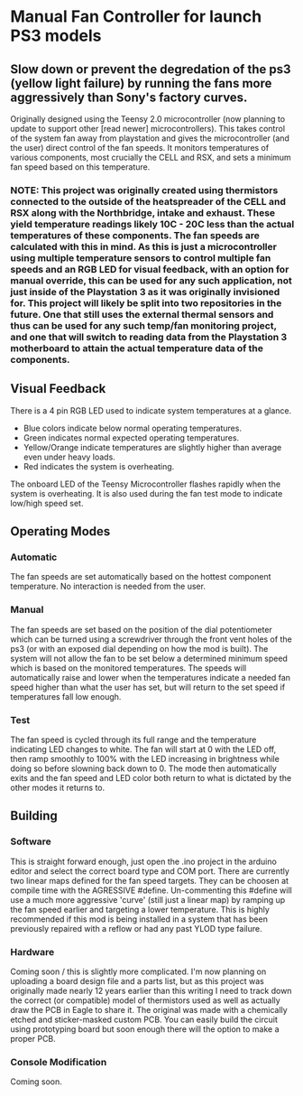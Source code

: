 # Manual Fan Controller for launch PS3 models
## Slow down or prevent the degredation of the ps3 (yellow light failure) by running the fans more aggressively than Sony's factory curves.

Originally designed using the Teensy 2.0 microcontroller (now planning to update to support other [read newer] microcontrollers). This takes control of the 
system fan away from playstation and gives the microcontroller (and the user) direct control of the fan speeds. It monitors temperatures of 
various components, most crucially the CELL and RSX, and sets a minimum fan speed based on this temperature.
### NOTE: This project was originally created using thermistors connected to the outside of the heatspreader of the CELL and RSX along with the Northbridge, intake and exhaust. These yield temperature readings likely 10C - 20C less than the actual temperatures of these components. The fan speeds are calculated with this in mind. As this is just a microcontroller using multiple temperature sensors to control multiple fan speeds and an RGB LED for visual feedback, with an option for manual override, this can be used for any such application, not just inside of the Playstation 3 as it was originally invisioned for. This project will likely be split into two repositories in the future. One that still uses the external thermal sensors and thus can be used for any such temp/fan monitoring project, and one that will switch to reading data from the Playstation 3 motherboard to attain the actual temperature data of the components.

## Visual Feedback
There is a 4 pin RGB LED used to indicate system temperatures at a glance. 
  - Blue colors indicate below normal operating temperatures.
  - Green indicates normal expected operating temperatures.
  - Yellow/Orange indicate temperatures are slightly higher than average even under heavy loads.
  - Red indicates the system is overheating.

The onboard LED of the Teensy Microcontroller flashes rapidly when the system is overheating. It is also used during the fan test mode to indicate
low/high speed set.

## Operating Modes
### Automatic
The fan speeds are set automatically based on the hottest component temperature. No interaction is needed from the user.
### Manual
The fan speeds are set based on the position of the dial potentiometer which can be turned using a screwdriver through the front vent holes of 
the ps3 (or with an exposed dial depending on how the mod is built). The system will not allow the fan to be set below a determined minimum 
speed which is based on the monitored temperatures. The speeds will automatically raise and lower when the temperatures indicate a needed fan 
speed higher than what the user has set, but will return to the set speed if temperatures fall low enough.
### Test
The fan speed is cycled through its full range and the temperature indicating LED changes to white. The fan will start at 0 with the LED off, then 
ramp smoothly to 100% with the LED increasing in brightness while doing so before slowning back down to 0. The mode then automatically exits and 
the fan speed and LED color both return to what is dictated by the other modes it returns to.

## Building
### Software
This is straight forward enough, just open the .ino project in the arduino editor and select the correct board type and COM port. There are currently two linear 
maps defined for the fan speed targets. They can be choosen at compile time with the AGRESSIVE #define. Un-commenting this #define will use a much more aggressive 
'curve' (still just a linear map) by ramping up the fan speed earlier and targeting a lower temperature. This is highly recommended if this mod is being installed 
in a system that has been previously repaired with a reflow or had any past YLOD type failure.
### Hardware
Coming soon / this is slightly more complicated. I'm now planning on uploading a board design file and a parts list, but as this project was originally made nearly
12 years earlier than this writing I need to track down the correct (or compatible) model of thermistors used as well as actually draw the PCB in 
Eagle to share it. The original was made with a chemically etched and sticker-masked custom PCB. You can easily build the circuit using prototyping 
board but soon enough there will the option to make a proper PCB.
### Console Modification
Coming soon.
